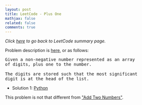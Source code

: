 ```yaml
---
layout: post
title: LeetCode - Plus One
mathjax: false
related: false
comments: true
---
```


_Click [here](./index.html) to go back to LeetCode summary page._

Problem description is [here](https://oj.leetcode.com/problems/plus-one/), or as follows: 

<pre>
Given a non-negative number represented as an array 
of digits, plus one to the number.

The digits are stored such that the most significant 
digit is at the head of the list.
</pre>

* Solution 1: [Python](https://github.com/lijunhw/leetcode_practice/blob/master/plus_one_easy/Solution1.py)

This problem is not that different from ["Add Two Numbers"](./add_two_numbers.html). 

